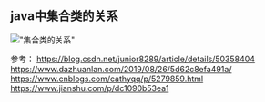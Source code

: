 ## java中集合类的关系

!["集合类的关系"]()



参考：
https://blog.csdn.net/junior8289/article/details/50358404
https://www.dazhuanlan.com/2019/08/26/5d62c8efa491a/
https://www.cnblogs.com/cathyqq/p/5279859.html
https://www.jianshu.com/p/dc1090b53ea1